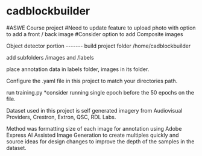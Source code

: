 # cadblockbuilder
#ASWE Course project 
#Need to update feature to upload photo with option to add a front / back image
#Consider option to add Composite images




Object detector portion -------
build project folder /home/cadblockbuilder

add subfolders /images and /labels

place annotation data in labels folder, images in its folder. 

Configure the .yaml file in this project to match your directories path. 

run training.py *consider running single epoch before the 50 epochs on the file. 

Dataset used in this project is self generated imagery from Audiovisual Providers, Crestron, Extron, QSC, RDL Labs. 

Method was formatting size of each image for annotation using Adobe Express AI Assisted Image Generation to create multiples quickly and source ideas for design changes to improve the depth of the samples in the dataset.


